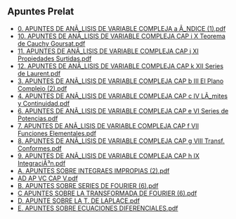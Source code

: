 
<html>
<body>
<h2>Apuntes Prelat</h2>
<ul>
    <li><a href="0. APUNTES DE ANÃ_LISIS DE VARIABLE COMPLEJA  a Ã_NDICE (1).pdf">0. APUNTES DE ANÃ_LISIS DE VARIABLE COMPLEJA  a Ã_NDICE (1).pdf</a></li>
    <li><a href="10. APUNTES DE ANÃ_LISIS DE VARIABLE COMPLEJA CAP  i X  Teorema de Cauchy Goursat.pdf">10. APUNTES DE ANÃ_LISIS DE VARIABLE COMPLEJA CAP  i X  Teorema de Cauchy Goursat.pdf</a></li>
    <li><a href="11. APUNTES DE ANÃ_LISIS DE VARIABLE COMPLEJA CAP  j XI Propiedades Surtidas.pdf">11. APUNTES DE ANÃ_LISIS DE VARIABLE COMPLEJA CAP  j XI Propiedades Surtidas.pdf</a></li>
    <li><a href="12. APUNTES DE ANÃ_LISIS DE VARIABLE COMPLEJA CAP  k XII Series de Laurent.pdf">12. APUNTES DE ANÃ_LISIS DE VARIABLE COMPLEJA CAP  k XII Series de Laurent.pdf</a></li>
    <li><a href="3. APUNTES DE ANÃ_LISIS DE VARIABLE COMPLEJA CAP  b  III  El Plano Complejo (2).pdf">3. APUNTES DE ANÃ_LISIS DE VARIABLE COMPLEJA CAP  b  III  El Plano Complejo (2).pdf</a></li>
    <li><a href="4. APUNTES DE ANÃ_LISIS DE VARIABLE COMPLEJA CAP  c IV LÃ_mites y Continuidad.pdf">4. APUNTES DE ANÃ_LISIS DE VARIABLE COMPLEJA CAP  c IV LÃ_mites y Continuidad.pdf</a></li>
    <li><a href="6. APUNTES DE ANÃ_LISIS DE VARIABLE COMPLEJA CAP  e VI  Series de Potencias.pdf">6. APUNTES DE ANÃ_LISIS DE VARIABLE COMPLEJA CAP  e VI  Series de Potencias.pdf</a></li>
    <li><a href="7. APUNTES DE ANÃ_LISIS DE VARIABLE COMPLEJA CAP  f  VII Funciones Elementales.pdf">7. APUNTES DE ANÃ_LISIS DE VARIABLE COMPLEJA CAP  f  VII Funciones Elementales.pdf</a></li>
    <li><a href="8. APUNTES DE ANÃ_LISIS DE VARIABLE COMPLEJA CAP  g VIII Transf. Conformes.pdf">8. APUNTES DE ANÃ_LISIS DE VARIABLE COMPLEJA CAP  g VIII Transf. Conformes.pdf</a></li>
    <li><a href="9. APUNTES DE ANÃ_LISIS DE VARIABLE COMPLEJA CAP  h IX IntegraciÃ³n.pdf">9. APUNTES DE ANÃ_LISIS DE VARIABLE COMPLEJA CAP  h IX IntegraciÃ³n.pdf</a></li>
    <li><a href="A.  APUNTES SOBRE INTEGRAES  IMPROPIAS (2).pdf">A.  APUNTES SOBRE INTEGRAES  IMPROPIAS (2).pdf</a></li>
    <li><a href="AD AP VC CAP V.pdf">AD AP VC CAP V.pdf</a></li>
    <li><a href="B.  APUNTES SOBRE SERIES DE FOURIER (6).pdf">B.  APUNTES SOBRE SERIES DE FOURIER (6).pdf</a></li>
    <li><a href="C APUNTES SOBRE LA TRANSFORMADA DE FOURIER (6).pdf">C APUNTES SOBRE LA TRANSFORMADA DE FOURIER (6).pdf</a></li>
    <li><a href="D. APUNTE SOBRE LA T. DE  LAPLACE.pdf">D. APUNTE SOBRE LA T. DE  LAPLACE.pdf</a></li>
    <li><a href="E.  APUNTES SOBRE ECUACIONES  DIFERENCIALES.pdf">E.  APUNTES SOBRE ECUACIONES  DIFERENCIALES.pdf</a></li>
</ul>
</body>
</html>
